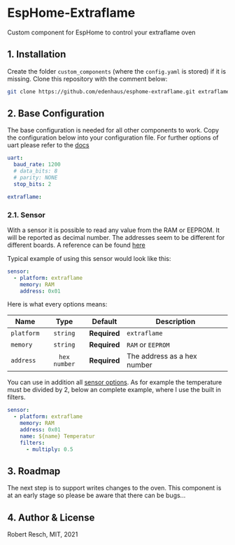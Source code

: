 # EspHome-Extraflame

Custom component for EspHome to control your extraflame oven

## 1. Installation

Create the folder `custom_components` (where the `config.yaml` is stored) if it is missing.
Clone this repository with the comment below:

```bash
git clone https://github.com/edenhaus/esphome-extraflame.git extraflame
```

## 2. Base Configuration

The base configuration is needed for all other components to work.
Copy the configuration below into your configuration file. For further options of uart please refer to the [docs](https://esphome.io/components/uart.html)

```yaml
uart:
  baud_rate: 1200
  # data_bits: 8
  # parity: NONE
  stop_bits: 2

extraflame:
```

### 2.1. Sensor

With a sensor it is possible to read any value from the RAM or EEPROM. It will be reported as decimal number.
The addresses seem to be different for different boards. A reference can be found [here](https://k3a.me/ir-controller-for-pellet-stove-with-micronova-controller-stufe-e-pellet-aria-ir-telecomando/)

Typical example of using this sensor would look like this:

```yaml
sensor:
  - platform: extraflame
    memory: RAM
    address: 0x01
```

Here is what every options means:

| Name       |     Type     | Default      | Description                 |
| ---------- | :----------: | ------------ | --------------------------- |
| `platform` |   `string`   | **Required** | `extraflame`                |
| `memory`   |   `string`   | **Required** | `RAM` or `EEPROM`           |
| `address`  | `hex number` | **Required** | The address as a hex number |

You can use in addition all [sensor options](https://esphome.io/components/sensor/index.html).
As for example the temperature must be divided by 2, below an complete example, where I use the built in filters.

```yaml
sensor:
  - platform: extraflame
    memory: RAM
    address: 0x01
    name: ${name} Temperatur
    filters:
      - multiply: 0.5
```

## 3. Roadmap

The next step is to support writes changes to the oven.
This component is at an early stage so please be aware that there can be bugs...

## 4. Author & License

Robert Resch, MIT, 2021
